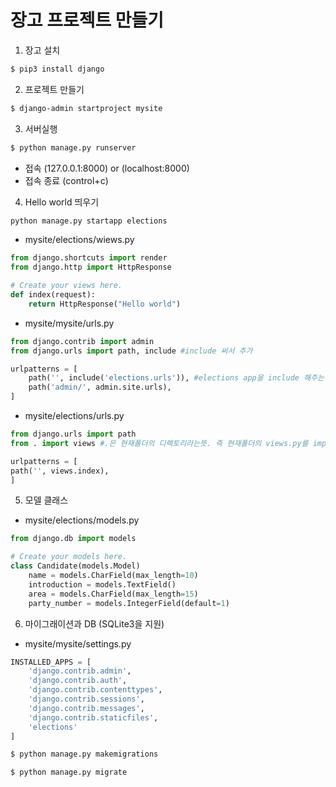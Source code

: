 # 장고 프로젝트 만들기

1. 장고 설치

```bash
$ pip3 install django 
```

2. 프로젝트 만들기

```bash
$ django-admin startproject mysite
```

3. 서버실행

```bash
$ python manage.py runserver
```

- 접속 (127.0.0.1:8000) or (localhost:8000)
- 접속 종료 (control+c)

4. Hello world 띄우기

```bash
python manage.py startapp elections
```

- mysite/elections/wiews.py

```python
from django.shortcuts import render
from django.http import HttpResponse

# Create your views here.
def index(request):
	return HttpResponse("Hello world")
```

- mysite/mysite/urls.py

```python
from django.contrib import admin
from django.urls import path, include #include 써서 추가

urlpatterns = [
	path('', include('elections.urls')), #elections app을 include 해주는것임. 
    path('admin/', admin.site.urls),
]
```

- mysite/elections/urls.py

```python
from django.urls import path
from . import views #.은 현재폴더의 디렉토리라는뜻. 즉 현재폴더의 views.py를 import하는것임

urlpatterns = [
path('', views.index),
]
```

5. 모델 클래스

- mysite/elections/models.py

```python
from django.db import models

# Create your models here.
class Candidate(models.Model)
	name = models.CharField(max_length=10)
	introduction = models.TextField()
	area = models.CharField(max_length=15)
	party_number = models.IntegerField(default=1)
```

6. 마이그래이션과 DB (SQLite3을 지원)

- mysite/mysite/settings.py

```python
INSTALLED_APPS = [
    'django.contrib.admin',
    'django.contrib.auth',
    'django.contrib.contenttypes',
    'django.contrib.sessions',
    'django.contrib.messages',
    'django.contrib.staticfiles',
    'elections'
]
```

```bash
$ python manage.py makemigrations
```

```bash
$ python manage.py migrate
```

